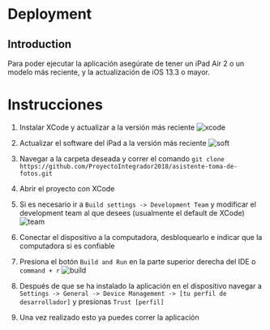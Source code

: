 # Deployment

## Introduction
Para poder ejecutar la aplicación asegúrate de tener un iPad Air 2 o un modelo más reciente, y la actualización de iOS 13.3 o mayor.

# Instrucciones

1. Instalar XCode y actualizar a la versión más reciente
![xcode](https://i.stack.imgur.com/p1dH4.png)

2. Actualizar el software del iPad a la versión más reciente
![soft](https://support.apple.com/library/content/dam/edam/applecare/images/en_US/social/ios13-iphone-xs-settings-general-software-update-social-card.jpg)
3. Navegar a la carpeta deseada y correr el comando `git clone https://github.com/ProyectoIntegrador2018/asistente-toma-de-fotos.git`
4. Abrir el proyecto con XCode
5. Si es necesario ir a `Build settings -> Development Team` y modificar el development team al que desees (usualmente el default de XCode)
![team](http://i.stack.imgur.com/qSG9l.png)
6. Conectar el dispositivo a la computadora, desbloquearlo e indicar que la computadora si es confiable
7. Presiona el botón `Build and Run` en la parte superior derecha del IDE o `command + r`
![build](https://codewithchris-wpengine.netdna-ssl.com/wp-content/uploads/2019/09/xcode-run.png)
8. Después de que se ha instalado la aplicación en el dispositivo navegar a `Settings -> General -> Device Management -> [tu perfil de desarrollador]` y presionas `Trust [perfil]`
9. Una vez realizado esto ya puedes correr la aplicación
